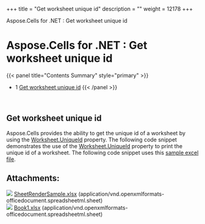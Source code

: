 +++
title = "Get worksheet unique id" 
description = "" 
weight = 12178 
+++

Aspose.Cells for .NET : Get worksheet unique id  

# Aspose.Cells for .NET : Get worksheet unique id


{{< panel title="Contents Summary" style="primary" >}}
*   1 [Get worksheet unique id](#Getworksheetuniqueid-Getworksheetuniqueid)
{{< /panel >}}
 

 

## Get worksheet unique id

Aspose.Cells provides the ability to get the unique id of a worksheet by using the [Worksheet.UniqueId](https://apireference.aspose.com/net/cells/aspose.cells/worksheet/properties/uniqueid) property. The following code snippet demonstrates the use of the [Worksheet.UniqueId](https://apireference.aspose.com/net/cells/aspose.cells/worksheet/properties/uniqueid) property to print the unique id of a worksheet. The following code snippet uses this [sample excel file](https://docs2.aspose.com/cells/net/attachments/105284024/105480213.xlsx).

## Attachments:

![](https://docs2.aspose.com/cells/net/images/icons/bullet_blue.gif) [SheetRenderSample.xlsx](https://docs2.aspose.com/cells/net/attachments/105284024/105480212.xlsx) (application/vnd.openxmlformats-officedocument.spreadsheetml.sheet)  
![](https://docs2.aspose.com/cells/net/images/icons/bullet_blue.gif) [Book1.xlsx](https://docs2.aspose.com/cells/net/attachments/105284024/105480213.xlsx) (application/vnd.openxmlformats-officedocument.spreadsheetml.sheet)  

